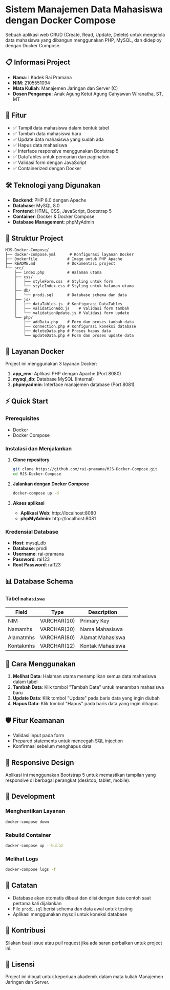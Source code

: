 # Sistem Manajemen Data Mahasiswa dengan Docker Compose

Sebuah aplikasi web CRUD (Create, Read, Update, Delete) untuk mengelola data mahasiswa yang dibangun menggunakan PHP, MySQL, dan dideploy dengan Docker Compose.

## 📋 Informasi Project

-   **Nama**: I Kadek Rai Pramana
-   **NIM**: 2105551094
-   **Mata Kuliah**: Manajemen Jaringan dan Server (C)
-   **Dosen Pengampu**: Anak Agung Ketut Agung Cahyawan Wiranatha, ST, MT

## 🚀 Fitur

-   ✅ Tampil data mahasiswa dalam bentuk tabel
-   ✅ Tambah data mahasiswa baru
-   ✅ Update data mahasiswa yang sudah ada
-   ✅ Hapus data mahasiswa
-   ✅ Interface responsive menggunakan Bootstrap 5
-   ✅ DataTables untuk pencarian dan pagination
-   ✅ Validasi form dengan JavaScript
-   ✅ Containerized dengan Docker

## 🛠️ Teknologi yang Digunakan

-   **Backend**: PHP 8.0 dengan Apache
-   **Database**: MySQL 8.0
-   **Frontend**: HTML, CSS, JavaScript, Bootstrap 5
-   **Container**: Docker & Docker Compose
-   **Database Management**: phpMyAdmin

## 📁 Struktur Project

```
MJS-Docker-Compose/
├── docker-compose.yml      # Konfigurasi layanan Docker
├── Dockerfile             # Image untuk PHP Apache
├── README.md              # Dokumentasi project
└── src/
    ├── index.php          # Halaman utama
    ├── css/
    │   ├── styleForm.css  # Styling untuk form
    │   └── styleIndex.css # Styling untuk halaman utama
    ├── db/
    │   └── prodi.sql      # Database schema dan data
    ├── js/
    │   ├── dataTables.js  # Konfigurasi DataTables
    │   ├── validationAdd.js    # Validasi form tambah
    │   └── validationUpdate.js # Validasi form update
    └── php/
        ├── addData.php    # Form dan proses tambah data
        ├── connection.php # Konfigurasi koneksi database
        ├── deleteData.php # Proses hapus data
        └── updateData.php # Form dan proses update data
```

## 🐳 Layanan Docker

Project ini menggunakan 3 layanan Docker:

1. **app_env**: Aplikasi PHP dengan Apache (Port 8080)
2. **mysql_db**: Database MySQL (Internal)
3. **phpmyadmin**: Interface manajemen database (Port 8081)

## ⚡ Quick Start

### Prerequisites

-   Docker
-   Docker Compose

### Instalasi dan Menjalankan

1. **Clone repository**

    ```bash
    git clone https://github.com/rai-pramana/MJS-Docker-Compose.git
    cd MJS-Docker-Compose
    ```

2. **Jalankan dengan Docker Compose**

    ```bash
    docker-compose up -d
    ```

3. **Akses aplikasi**
    - **Aplikasi Web**: http://localhost:8080
    - **phpMyAdmin**: http://localhost:8081

### Kredensial Database

-   **Host**: mysql_db
-   **Database**: prodi
-   **Username**: rai-pramana
-   **Password**: rai123
-   **Root Password**: rai123

## 📊 Database Schema

### Tabel `mahasiswa`

| Field     | Type        | Description      |
| --------- | ----------- | ---------------- |
| NIM       | VARCHAR(10) | Primary Key      |
| Namamhs   | VARCHAR(30) | Nama Mahasiswa   |
| Alamatmhs | VARCHAR(80) | Alamat Mahasiswa |
| Kontakmhs | VARCHAR(12) | Kontak Mahasiswa |

## 🎯 Cara Menggunakan

1. **Melihat Data**: Halaman utama menampilkan semua data mahasiswa dalam tabel
2. **Tambah Data**: Klik tombol "Tambah Data" untuk menambah mahasiswa baru
3. **Update Data**: Klik tombol "Update" pada baris data yang ingin diubah
4. **Hapus Data**: Klik tombol "Hapus" pada baris data yang ingin dihapus

## 🛡️ Fitur Keamanan

-   Validasi input pada form
-   Prepared statements untuk mencegah SQL injection
-   Konfirmasi sebelum menghapus data

## 📱 Responsive Design

Aplikasi ini menggunakan Bootstrap 5 untuk memastikan tampilan yang responsive di berbagai perangkat (desktop, tablet, mobile).

## 🔧 Development

### Menghentikan Layanan

```bash
docker-compose down
```

### Rebuild Container

```bash
docker-compose up --build
```

### Melihat Logs

```bash
docker-compose logs -f
```

## 📝 Catatan

-   Database akan otomatis dibuat dan diisi dengan data contoh saat pertama kali dijalankan
-   File `prodi.sql` berisi schema dan data awal untuk testing
-   Aplikasi menggunakan mysqli untuk koneksi database

## 🤝 Kontribusi

Silakan buat issue atau pull request jika ada saran perbaikan untuk project ini.

## 📄 Lisensi

Project ini dibuat untuk keperluan akademik dalam mata kuliah Manajemen Jaringan dan Server.
